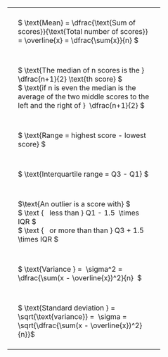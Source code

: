 ---
---

#  
<br>
<style type="text/css">
#T_27f41 th.col_heading {
  text-align: left;
  font-size: 1em;
}
#T_27f41 td {
  text-align: left;
  font-size: 1em;
  padding: 1.5em;
}
#T_27f41_row0_col0, #T_27f41_row1_col0, #T_27f41_row2_col0, #T_27f41_row3_col0, #T_27f41_row4_col0, #T_27f41_row5_col0, #T_27f41_row6_col0 {
  width: 300px;
  white-space: pre-wrap;
}
</style>
<table id="T_27f41">
  <thead>
  </thead>
  <tbody>
    <tr>
      <td id="T_27f41_row0_col0" class="data row0 col0" >$ \text{Mean} = \dfrac{\text{Sum of scores}}{\text{Total number of scores}} = \overline{x} = \dfrac{\sum{x}}{n} $</td>
    </tr>
    <tr>
      <td id="T_27f41_row1_col0" class="data row1 col0" >$ \text{The median of n scores is the } \dfrac{n+1}{2} \text{th score} $
$ \text{if n is even the median is the average of the two middle scores to the left and the right of }  \dfrac{n+1}{2} $</td>
    </tr>
    <tr>
      <td id="T_27f41_row2_col0" class="data row2 col0" >$ \text{Range = highest score - lowest score} $</td>
    </tr>
    <tr>
      <td id="T_27f41_row3_col0" class="data row3 col0" >$ \text{Interquartile range = Q3 - Q1} $</td>
    </tr>
    <tr>
      <td id="T_27f41_row4_col0" class="data row4 col0" >$\text{An outlier is a score with} $
$ \text {   less than } Q1 - 1.5  \times IQR $
$ \text {   or more than than } Q3 + 1.5  \times IQR $</td>
    </tr>
    <tr>
      <td id="T_27f41_row5_col0" class="data row5 col0" >$ \text{Variance } =  \sigma^2 = \dfrac{\sum(x - \overline{x})^2}{n}  $</td>
    </tr>
    <tr>
      <td id="T_27f41_row6_col0" class="data row6 col0" >$ \text{Standard deviation } = \sqrt{\text{variance}} =  \sigma = \sqrt{\dfrac{\sum(x - \overline{x})^2}{n}}$</td>
    </tr>
  </tbody>
</table>
